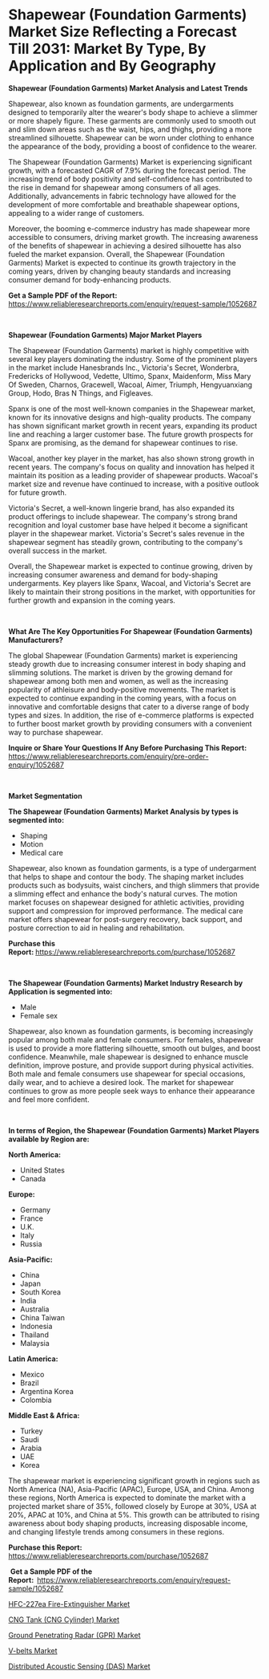 <p><h1>Shapewear (Foundation Garments) Market Size Reflecting a Forecast Till 2031: Market By Type, By Application and By Geography</h1></p><p><strong>Shapewear (Foundation Garments) Market Analysis and Latest Trends</strong></p>
<p><p>Shapewear, also known as foundation garments, are undergarments designed to temporarily alter the wearer's body shape to achieve a slimmer or more shapely figure. These garments are commonly used to smooth out and slim down areas such as the waist, hips, and thighs, providing a more streamlined silhouette. Shapewear can be worn under clothing to enhance the appearance of the body, providing a boost of confidence to the wearer.</p><p>The Shapewear (Foundation Garments) Market is experiencing significant growth, with a forecasted CAGR of 7.9% during the forecast period. The increasing trend of body positivity and self-confidence has contributed to the rise in demand for shapewear among consumers of all ages. Additionally, advancements in fabric technology have allowed for the development of more comfortable and breathable shapewear options, appealing to a wider range of customers.</p><p>Moreover, the booming e-commerce industry has made shapewear more accessible to consumers, driving market growth. The increasing awareness of the benefits of shapewear in achieving a desired silhouette has also fueled the market expansion. Overall, the Shapewear (Foundation Garments) Market is expected to continue its growth trajectory in the coming years, driven by changing beauty standards and increasing consumer demand for body-enhancing products.</p></p>
<p><strong>Get a Sample PDF of the Report:&nbsp;</strong> <a href="https://www.reliableresearchreports.com/enquiry/request-sample/1052687">https://www.reliableresearchreports.com/enquiry/request-sample/1052687</a></p>
<p>&nbsp;</p>
<p><strong>Shapewear (Foundation Garments) Major Market Players</strong></p>
<p><p>The Shapewear (Foundation Garments) market is highly competitive with several key players dominating the industry. Some of the prominent players in the market include Hanesbrands Inc., Victoria's Secret, Wonderbra, Fredericks of Hollywood, Vedette, Ultimo, Spanx, Maidenform, Miss Mary Of Sweden, Charnos, Gracewell, Wacoal, Aimer, Triumph, Hengyuanxiang Group, Hodo, Bras N Things, and Figleaves.</p><p>Spanx is one of the most well-known companies in the Shapewear market, known for its innovative designs and high-quality products. The company has shown significant market growth in recent years, expanding its product line and reaching a larger customer base. The future growth prospects for Spanx are promising, as the demand for shapewear continues to rise.</p><p>Wacoal, another key player in the market, has also shown strong growth in recent years. The company's focus on quality and innovation has helped it maintain its position as a leading provider of shapewear products. Wacoal's market size and revenue have continued to increase, with a positive outlook for future growth.</p><p>Victoria's Secret, a well-known lingerie brand, has also expanded its product offerings to include shapewear. The company's strong brand recognition and loyal customer base have helped it become a significant player in the shapewear market. Victoria's Secret's sales revenue in the shapewear segment has steadily grown, contributing to the company's overall success in the market.</p><p>Overall, the Shapewear market is expected to continue growing, driven by increasing consumer awareness and demand for body-shaping undergarments. Key players like Spanx, Wacoal, and Victoria's Secret are likely to maintain their strong positions in the market, with opportunities for further growth and expansion in the coming years.</p></p>
<p>&nbsp;</p>
<p><strong>What Are The Key Opportunities For Shapewear (Foundation Garments) Manufacturers?</strong></p>
<p><p>The global Shapewear (Foundation Garments) market is experiencing steady growth due to increasing consumer interest in body shaping and slimming solutions. The market is driven by the growing demand for shapewear among both men and women, as well as the increasing popularity of athleisure and body-positive movements. The market is expected to continue expanding in the coming years, with a focus on innovative and comfortable designs that cater to a diverse range of body types and sizes. In addition, the rise of e-commerce platforms is expected to further boost market growth by providing consumers with a convenient way to purchase shapewear.</p></p>
<p><strong>Inquire or Share Your Questions If Any Before Purchasing This Report:</strong> <a href="https://www.reliableresearchreports.com/enquiry/pre-order-enquiry/1052687">https://www.reliableresearchreports.com/enquiry/pre-order-enquiry/1052687</a></p>
<p>&nbsp;</p>
<p><strong>Market Segmentation</strong></p>
<p><strong>The Shapewear (Foundation Garments) Market Analysis by types is segmented into:</strong></p>
<p><ul><li>Shaping</li><li>Motion</li><li>Medical care</li></ul></p>
<p><p>Shapewear, also known as foundation garments, is a type of undergarment that helps to shape and contour the body. The shaping market includes products such as bodysuits, waist cinchers, and thigh slimmers that provide a slimming effect and enhance the body's natural curves. The motion market focuses on shapewear designed for athletic activities, providing support and compression for improved performance. The medical care market offers shapewear for post-surgery recovery, back support, and posture correction to aid in healing and rehabilitation.</p></p>
<p><strong>Purchase this Report:&nbsp;</strong><a href="https://www.reliableresearchreports.com/purchase/1052687">https://www.reliableresearchreports.com/purchase/1052687</a></p>
<p>&nbsp;</p>
<p><strong>The Shapewear (Foundation Garments) Market Industry Research by Application is segmented into:</strong></p>
<p><ul><li>Male</li><li>Female sex</li></ul></p>
<p><p>Shapewear, also known as foundation garments, is becoming increasingly popular among both male and female consumers. For females, shapewear is used to provide a more flattering silhouette, smooth out bulges, and boost confidence. Meanwhile, male shapewear is designed to enhance muscle definition, improve posture, and provide support during physical activities. Both male and female consumers use shapewear for special occasions, daily wear, and to achieve a desired look. The market for shapewear continues to grow as more people seek ways to enhance their appearance and feel more confident.</p></p>
<p>&nbsp;</p>
<p><strong>In terms of Region, the Shapewear (Foundation Garments) Market Players available by Region are:</strong></p>
<p>
    <p> <strong> North America: </strong>
        <ul>
            <li>United States</li>
            <li>Canada</li>
        </ul>
        </p> 
    <p> <strong> Europe: </strong>
        <ul>
            <li>Germany</li>
            <li>France</li>
            <li>U.K.</li>
            <li>Italy</li>
            <li>Russia</li>
        </ul>
        </p> 
    <p> <strong> Asia-Pacific: </strong>
        <ul>
            <li>China</li>
            <li>Japan</li>
            <li>South Korea</li>
            <li>India</li>
            <li>Australia</li>
            <li>China Taiwan</li>
            <li>Indonesia</li>
            <li>Thailand</li>
            <li>Malaysia</li>
        </ul>
        </p> 
    <p> <strong> Latin America: </strong>
        <ul>
            <li>Mexico</li>
            <li>Brazil</li>
            <li>Argentina Korea</li>
            <li>Colombia</li>
        </ul>
        </p> 
    <p> <strong> Middle East & Africa: </strong>
        <ul>
            <li>Turkey</li>
            <li>Saudi</li>
            <li>Arabia</li>
            <li>UAE</li>
            <li>Korea</li>
        </ul>
    </p>
    </p>
<p><p>The shapewear market is experiencing significant growth in regions such as North America (NA), Asia-Pacific (APAC), Europe, USA, and China. Among these regions, North America is expected to dominate the market with a projected market share of 35%, followed closely by Europe at 30%, USA at 20%, APAC at 10%, and China at 5%. This growth can be attributed to rising awareness about body shaping products, increasing disposable income, and changing lifestyle trends among consumers in these regions.</p></p>
<p><strong>Purchase this Report: </strong><a href="https://www.reliableresearchreports.com/purchase/1052687">https://www.reliableresearchreports.com/purchase/1052687</a></p>
<p>&nbsp;<strong>Get a Sample PDF of the Report:&nbsp;&nbsp;</strong><a href="https://www.reliableresearchreports.com/enquiry/request-sample/1052687">https://www.reliableresearchreports.com/enquiry/request-sample/1052687</a></p>
<p><strong></strong></p>
<p><p><a href="https://medium.com/@larryhill766/hfc-227ea-fire-extinguisher-market-research-report-its-history-and-forecast-2024-to-2031-172eec6070c5">HFC-227ea Fire-Extinguisher Market</a></p><p><a href="https://medium.com/@larryhill766/cng-tank-cng-cylinder-market-trends-and-market-analysis-forecasted-for-period-2024-2031-f028782d33d5">CNG Tank (CNG Cylinder) Market</a></p><p><a href="https://medium.com/@larryhill766/ground-penetrating-radar-gpr-market-size-reveals-the-best-marketing-channels-in-global-industry-66497ebd27fb">Ground Penetrating Radar (GPR) Market</a></p><p><a href="https://medium.com/@larryhill766/v-belts-market-trends-and-market-analysis-forecasted-for-period-2024-2031-9d976ea3475b">V-belts Market</a></p><p><a href="https://medium.com/@larryhill766/distributed-acoustic-sensing-das-market-size-and-market-trends-complete-industry-overview-2024-dc4b2bc93b4d">Distributed Acoustic Sensing (DAS) Market</a></p></p>